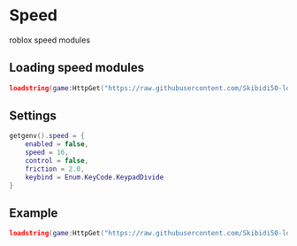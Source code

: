 # Speed
roblox speed modules

## Loading speed modules
```lua
loadstring(game:HttpGet("https://raw.githubusercontent.com/Skibidi50-lol/Speed/refs/heads/main/speed.lua"))()
```



## Settings
```lua
getgenv().speed = {
    enabled = false,     
    speed = 16,        
    control = false,
    friction = 2.0,    
    keybind = Enum.KeyCode.KeypadDivide 
}
```



## Example
```lua
loadstring(game:HttpGet("https://raw.githubusercontent.com/Skibidi50-lol/Speed/refs/heads/main/example.lua"))()
